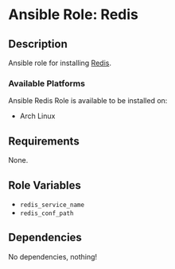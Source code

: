 # Ansible Role: Redis

## Description

Ansible role for installing [Redis](http://redis.io/).

### Available Platforms

Ansible Redis Role is available to be installed on:

* Arch Linux


## Requirements

None.

## Role Variables

* `redis_service_name`
* `redis_conf_path`


## Dependencies

No dependencies, nothing!


